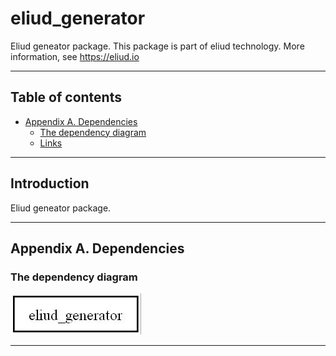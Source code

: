 # eliud_generator

Eliud geneator package. 
This package is part of eliud technology. More information, see https://eliud.io

---

## Table of contents

<!-- toc -->

- [Appendix A. Dependencies](#appendix-a-dependencies)
  * [The dependency diagram](#the-dependency-diagram)
  * [Links](#links-)

<!-- tocstop -->

---

## Introduction

Eliud geneator package. 

---

## Appendix A. Dependencies

### The dependency diagram

![Dependency diagram](https://github.com/eliudio/eliud_generator/raw/main/depends.jpg)

<!-- dependencies -->

<!-- dependenciesstop -->

---
